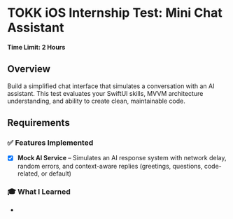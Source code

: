# TOKK iOS Internship Test: Mini Chat Assistant

**Time Limit: 2 Hours**

## Overview
Build a simplified chat interface that simulates a conversation with an AI assistant. This test evaluates your SwiftUI skills, MVVM architecture understanding, and ability to create clean, maintainable code.

## Requirements

### ✅ Features Implemented

- [x] **Mock AI Service** – Simulates an AI response system with network delay, random errors, and context-aware replies (greetings, questions, code-related, or default)

### 🎓 What I Learned
- 
